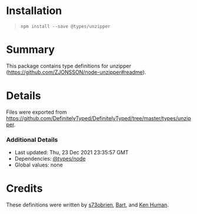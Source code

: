 # Installation
> `npm install --save @types/unzipper`

# Summary
This package contains type definitions for unzipper (https://github.com/ZJONSSON/node-unzipper#readme).

# Details
Files were exported from https://github.com/DefinitelyTyped/DefinitelyTyped/tree/master/types/unzipper.

### Additional Details
 * Last updated: Thu, 23 Dec 2021 23:35:57 GMT
 * Dependencies: [@types/node](https://npmjs.com/package/@types/node)
 * Global values: none

# Credits
These definitions were written by [s73obrien](https://github.com/s73obrien), [Bart](https://github.com/bartje321), and [Ken Human](https://github.com/kenhuman).
